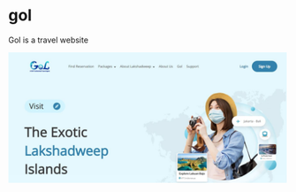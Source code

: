 # gol
Gol is a travel website

<img src="https://github.com/ramkrishnajena/gol/blob/master/src/assets/Capture.JPG" alt="Website image"/>
